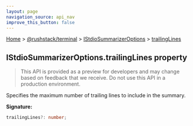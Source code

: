 ```yaml
---
layout: page
navigation_source: api_nav
improve_this_button: false
---
```



[Home](./index.md) &gt; [@rushstack/terminal](./terminal.md) &gt; [IStdioSummarizerOptions](./terminal.istdiosummarizeroptions.md) &gt; [trailingLines](./terminal.istdiosummarizeroptions.trailinglines.md)

## IStdioSummarizerOptions.trailingLines property

> This API is provided as a preview for developers and may change based on feedback that we receive. Do not use this API in a production environment.
>

Specifies the maximum number of trailing lines to include in the summary.

<b>Signature:</b>

```typescript
trailingLines?: number;
```
